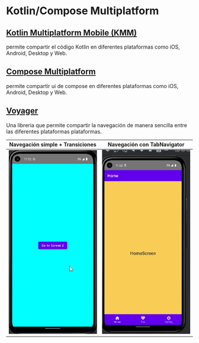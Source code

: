 # Kotlin/Compose Multiplatform

## [Kotlin Multiplatform Mobile (KMM)](https://kotlinlang.org/docs/multiplatform.html)
permite compartir el código Kotlin en diferentes plataformas como iOS, Android, Desktop y Web.

## [Compose Multiplatform](https://www.jetbrains.com/lp/compose-multiplatform)
permite compartir ui de compose en diferentes plataformas como iOS, Android, Desktop y Web.

## [Voyager](https://voyager.adriel.cafe/)
Una libreria que permite compartir la navegación de manera sencilla entre las diferentes plataformas plataformas.

| Navegación simple + Transiciones | Navegación con TabNavigator |
| --- | --- |
| ![](https://github.com/GabrielGomezGG/KMP-Learning/blob/master/img/voyager.gif) | ![](https://github.com/GabrielGomezGG/KMP-Learning/blob/master/img/voyager_tap.gif) |
